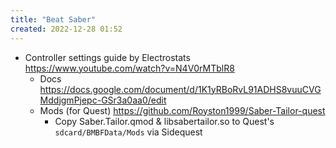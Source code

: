 ```yaml
---
title: "Beat Saber"
created: 2022-12-28 01:52
---
```


- Controller settings guide by Electrostats https://www.youtube.com/watch?v=N4V0rMTblR8
  - Docs https://docs.google.com/document/d/1K1yRBoRvL91ADHS8vuuCVGMddjgmPjepc-GSr3a0aa0/edit
  - Mods (for Quest) https://github.com/Royston1999/Saber-Tailor-quest
    - Copy Saber.Tailor.qmod & libsabertailor.so to Quest's `sdcard/BMBFData/Mods` via Sidequest
